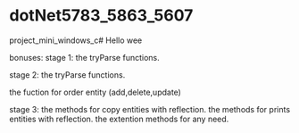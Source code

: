 
# dotNet5783_5863_5607
project_mini_windows_c#
Hello wee 

bonuses:
stage 1:
the tryParse functions.

stage 2:
the tryParse functions.

the fuction for order entity (add,delete,update)

stage 3:
the methods for copy entities with reflection.
the methods for prints entities with reflection.
the extention methods for any need.